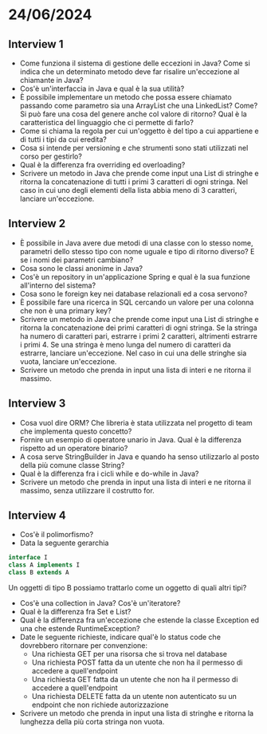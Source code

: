 # 24/06/2024
## Interview 1
- Come funziona il sistema di gestione delle eccezioni in Java? Come si indica che un determinato metodo deve far risalire un'eccezione al chiamante in Java?
- Cos'è un'interfaccia in Java e qual è la sua utilità?
- È possibile implementare un metodo che possa essere chiamato passando come parametro sia una ArrayList che una LinkedList? Come? Si può fare una cosa del genere anche col valore di ritorno? Qual è la caratteristica del linguaggio che ci permette di farlo?
- Come si chiama la regola per cui un'oggetto è del tipo a cui appartiene e di tutti i tipi da cui eredita?
- Cosa si intende per versioning e che strumenti sono stati utilizzati nel corso per gestirlo?
- Qual è la differenza fra overriding ed overloading?
- Scrivere un metodo in Java che prende come input una List di stringhe e ritorna la concatenazione di tutti i primi 3 caratteri di ogni stringa. Nel caso in cui uno degli elementi della lista abbia meno di 3 caratteri, lanciare un'eccezione.

## Interview 2
- È possibile in Java avere due metodi di una classe con lo stesso nome, parametri dello stesso tipo con nome uguale e tipo di ritorno diverso? E se i nomi dei parametri cambiano?
- Cosa sono le classi anonime in Java?
- Cos'è un repository in un'applicazione Spring e qual è la sua funzione all'interno del sistema?
- Cosa sono le foreign key nei database relazionali ed a cosa servono?
- È possibile fare una ricerca in SQL cercando un valore per una colonna che non è una primary key?
- Scrivere un metodo in Java che prende come input una List di stringhe e ritorna la concatenazione dei primi caratteri di ogni stringa. Se la stringa ha numero di caratteri pari, estrarre i primi 2 caratteri, altrimenti estrarre i primi 4.
Se una stringa è meno lunga del numero di caratteri da estrarre, lanciare un'eccezione.
Nel caso in cui una delle stringhe sia vuota, lanciare un'eccezione.
- Scrivere un metodo che prenda in input una lista di interi e ne ritorna il massimo.

## Interview 3
- Cosa vuol dire ORM? Che libreria è stata utilizzata nel progetto di team che implementa questo concetto?
- Fornire un esempio di operatore unario in Java. Qual è la differenza rispetto ad un operatore binario?
- A cosa serve StringBuilder in Java e quando ha senso utilizzarlo al posto della più comune classe String?
- Qual è la differenza fra i cicli while e do-while in Java?
- Scrivere un metodo che prenda in input una lista di interi e ne ritorna il massimo, senza utilizzare il costrutto for.

## Interview 4
- Cos'è il polimorfismo?
- Data la seguente gerarchia
```java
interface I
class A implements I 
class B extends A
```
Un oggetti di tipo B possiamo trattarlo come un oggetto di quali altri tipi?
- Cos'è una collection in Java? Cos'è un'iteratore?
- Qual è la differenza fra Set e List?
- Qual è la differenza fra un'eccezione che estende la classe Exception ed una che estende RuntimeException?
- Date le seguente richieste, indicare qual'è lo status code che dovrebbero ritornare per convenzione:
  - Una richiesta GET per una risorsa che si trova nel database
  - Una richiesta POST fatta da un utente che non ha il permesso di accedere a quell'endpoint
  - Una richiesta GET fatta da un utente che non ha il permesso di accedere a quell'endpoint
  - Una richiesta DELETE fatta da un utente non autenticato su un endpoint che non richiede autorizzazione
- Scrivere un metodo che prenda in input una lista di stringhe e ritorna la lunghezza della più corta stringa non vuota.

